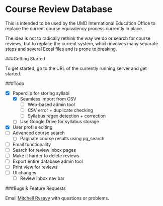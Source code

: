 Course Review Database
======================

This is intended to be used by the UMD International Education Office to replace the current course equivalency process currently in place.

The idea is not to radically rethink the way we do or search for course reviews, but to replace the current system, which involves many separate steps and several Excel files and is prone to breaking.

###Getting Started

To get started, go to the URL of the currently running server and get started.

###Todo

- [x] Paperclip for storing syllabi
    - [x] Seamless import from CSV
        - [ ] Web-based admin tool
        - [ ] CSV error + duplicate checking
        - [ ] Syllabus regex detection + correction
    - [ ] Use Google Drive for syllabus storage
- [x] User profile editing
- [ ] Advanced course search
    - [ ] Paginate course results using pg_search
- [ ] Email functionality
- [ ] Search for review inbox pages
- [ ] Make it harder to delete reviews
- [ ] Export entire database admin tool
- [ ] Print view for reviews
- [ ] UI changes
    - [ ] Review inbox nav bar

###Bugs & Feature Requests

Email [Mitchell Rysavy](mailto:rysau001@d.umn.edu) with questions or problems.
